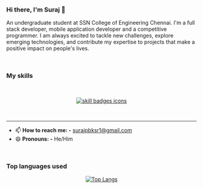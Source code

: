 ### Hi there, I'm Suraj 👋

An undergraduate student at SSN College of Engineering Chennai. I'm a full stack developer, mobile application developer and a competitive programmer. I am always excited to tackle new challenges, explore emerging technologies, and contribute my expertise to projects that make a positive impact on people's lives.

<br>

### My skills

<br>

<p align="center">
  <a href="https://github.com/suraj-2584?tab=repositories&q=&type=&language=&sort=stargazers" target="_blank">
    <img src="https://skillicons.dev/icons?i=flutter,dart,html,css,js,react,nodejs,mongodb,cpp,python,vscode,github,bootstrap" alt="skill badges icons" />
  </a>
</p>

<br>

---

- 📫 **How to reach me: -** [surajpbksr1@gmail.com](mailto:surajpbksr1@gmail.com)
- 😄 **Pronouns: -** He/Him 

<br>

### Top languages used
<div align="center">
  
  [![Top Langs](https://github-readme-stats.vercel.app/api/top-langs?username=suraj-2584&layout=donut-vertical)](https://github.com/anuraghazra/github-readme-stats)

</div>
